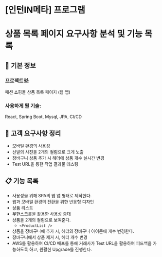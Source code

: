 # [인턴IN메타] 프로그램

# 상품 목록 페이지 요구사항 분석 및 기능 목록

## 📌 기본 정보

### 프로젝트명:

패션 쇼핑몰 상품 목록 페이지 (웹 앱)

### 사용하게 될 기술:

React, Spring Boot, Mysql, JPA, CI/CD

## 📝 고객 요구사항 정리

- 모바일 환경의 사용성
- 신발의 사진을 2개의 컬럼으로 크게 노출
- 장바구니 상품 추가 시 헤더에 상품 개수 실시간 변경
- Test URL을 통한 작업 결과물 테스팅

## 📋 기능 목록

- 사용성을 위해 SPA의 웹 앱 형태로 제작한다.
- 웹과 모바일 환경의 전환을 위한 반응형 디자인
- 상품 리스트
- 무한스크롤을 활용한 사용성 증대
- 상품을 2개의 컬럼으로 보여준다.
  - `<ProductList />`
- 상품을 장바구니에 추가 시, 헤더의 장바구니 아이콘에 개수 변경한다.
- 장바구니에서 상품 제거 시, 헤더 개수 변경
- AWS를 활용하여 CI/CD 배포를 통해 거래사가 Test URL을 활용하여 피드백을 가능하도록 하고, 원활한 Upgrade를 진행한다.
